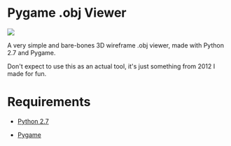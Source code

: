 Pygame .obj Viewer
=================
<img src="http://i.imgur.com/rzMucj9.gif">

A very simple and bare-bones 3D wireframe .obj viewer, made with Python 2.7 and Pygame.

Don't expect to use this as an actual tool, it's just something from 2012 I made for fun.



Requirements
=================

- [Python 2.7](<http://www.python.org/ftp/python/2.7.6/python-2.7.6.msi>)

- [Pygame](<http://pygame.org/ftp/pygame-1.9.1.win32-py2.7.msi>)
